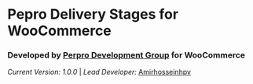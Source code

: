 **Pepro Delivery Stages for WooCommerce**
==========================

### **Developed by** [Perpro Development Group](https://pepro.dev/) for WooCommerce

*Current Version: 1.0.0* \| *Lead Developer:* [Amirhosseinhpv](https://hpv.im/)
